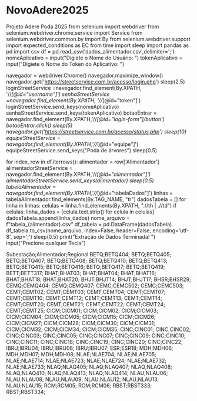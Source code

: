 # NovoAdere2025
Projeto Adere Poda 2025
from selenium import webdriver
from selenium.webdriver.chrome.service import Service
from selenium.webdriver.common.by import By
from selenium.webdriver.support import expected_conditions as EC
from time import sleep
import pandas as pd
import csv
df = pd.read_csv('dados_alimentador.csv',delimiter=';')
nomeAplicativo = input("Digiete o Nome do Usuário: ")
tokenAplicativo = input("Digiete o Nome do Token do Aplicativo: ")

navegador = webdriver.Chrome()
navegador.maximize_window()
navegador.get('https://streetservice.com.br/acesso/login.php')
sleep(2.5)
loginStreetService =navegador.find_element(By.XPATH, '//*[@id="username"]')
senhaStreetService =navegador.find_element(By.XPATH, '//*[@id="token"]')
loginStreetService.send_keys(nomeAplicativo)
senhaStreetService.send_keys(tokenAplicativo)
botaoEntrar = navegador.find_element(By.XPATH,'//*[@id="login-form"]/button')
botaoEntrar.click()
sleep(5)
navegador.get('https://streetservice.com.br/acesso/status.php')
sleep(10)
equipeStreetService = navegador.find_element(By.XPATH,'//*[@id="equipe"]')
equipeStreetService.send_keys("Poda de árvores")
sleep(0.5)

for index, row in df.iterrows():
    alimentador = row['Alimentador']
    alimentadorStreetService = navegador.find_element(By.XPATH,'//*[@id="alimentador"]')
    alimentadorStreetService.send_keys(alimentador)
    sleep(0.5)
    tabelaAlimentador = navegador.find_element(By.XPATH,'//*[@id="tabelaDados"]')
    linhas = tabelaAlimentador.find_elements(By.TAG_NAME, "tr")
    dadosTabela = []
    for linha in linhas:
        celulas = linha.find_elements(By.XPATH, ".//th | .//td")
        if celulas:
           linha_dados = [celula.text.strip() for celula in celulas]
           dadosTabela.append(linha_dados)
    nome_arquivo = f"tabela_{alimentador}.csv"
    df_tabela = pd.DataFrame(dadosTabela)
    df_tabela.to_csv(nome_arquivo, index=False, header=False, encoding='utf-8', sep=';')
    sleep(0.5)
print("Extração de Dados Terminada! ")
input("Precione qualquer Tecla")

Subestação;Alimentador;Regional
BETQ;BETQ404;
BETQ;BETQ405;
BETQ;BETQ407;
BETQ;BETQ408;
BETQ;BETQ410;
BETQ;BETQ413;
BETQ;BETQ415;
BETQ;BETQ416;
BETQ;BETQ417;
BETQ;BETQ419;
BETT;BETT317;
BHAT;BHAT03;
BHAT;BHAT04;
BHAT;BHAT16;
BHAT;BHAT18;
BHAT;BHAT20;
BHJT;BHJT14;
BHJT;BHJT17;
BHSR;BHSR29;
CEMQ;CEMQ404;
CEMQ;CEMQ407;
CEMC;CEMC502;
CEMC;CEMC503;
CEMT;CEMT02;
CEMT;CEMT03;
CEMT;CEMT04;
CEMT;CEMT07;
CEMT;CEMT10;
CEMT;CEMT12;
CEMT;CEMT13;
CEMT;CEMT14;
CEMT;CEMT20;
CEMT;CEMT21;
CEMT;CEMT22;
CEMT;CEMT24;
CEMT;CEMT25;
CICM;CICM01;
CICM;CICM02;
CICM;CICM03;
CICM;CICM04;
CICM;CICM05;
CICM;CICM15;
CICM;CICM26;
CICM;CICM27;
CICM;CICM28;
CICM;CICM30;
CICM;CICM31;
CICM;CICM32;
CICM;CICM34;
CICM;CICM35;
CINC;CINC01;
CINC;CINC02;
CINC;CINC03;
CINC;CINC05;
CINC;CINC07;
CINC;CINC09;
CINC;CINC10;
CINC;CINC11;
CINC;CINC18;
CINC;CINC19;
CINC;CINC20;
CINC;CINC22;
IBRU;IBRU04;
IBRU;IBRU06;
IBRU;IBRU07;
ESR;ESR18;
MDH;MDH06;
MDH;MDH07;
MDH;MDH08;
NLAE;NLAE704;
NLAE;NLAE705;
NLAE;NLAE714;
NLAE;NLAE723;
NLAE;NLAE724;
NLAE;NLAE732;
NLAE;NLAE733;
NLAQ;NLAQ405;
NLAQ;NLAQ407;
NLAQ;NLAQ408;
NLAQ;NLAQ410;
NLAQ;NLAQ413;
NLAQ;NLAQ414;
NLAU;NLAU06;
NLAU;NLAU08;
NLAU;NLAU09;
NLAU;NLAU12;
NLAU;NLAU13;
NLAU;NLAU15;
RCM;RCM05;
RCM;RCM06;
RBST;RBST333;
RBST;RBST334;

